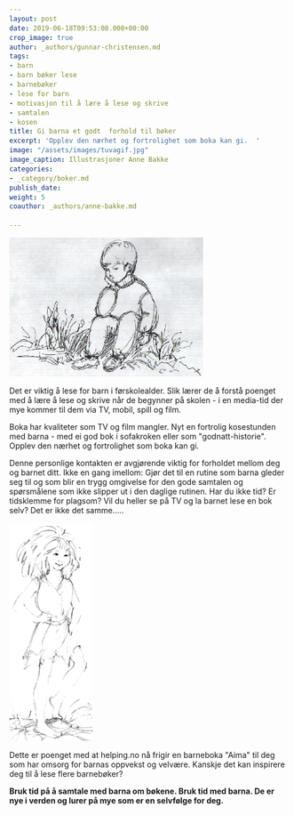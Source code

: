 ```yaml
---
layout: post
date: 2019-06-18T09:53:08.000+00:00
crop_image: true
author: _authors/gunnar-christensen.md
tags:
- barn
- barn bøker lese
- barnebøker
- lese for barn
- motivasjon til å lære å lese og skrive
- samtalen
- kosen
title: Gi barna et godt  forhold til bøker
excerpt: 'Opplev den nærhet og fortrolighet som boka kan gi.  '
image: "/assets/images/tuvagif.jpg"
image_caption: Illustrasjoner Anne Bakke
categories:
- _category/boker.md
publish_date: 
weight: 5
coauthor: _authors/anne-bakke.md

---
```

![](/assets/images/gutt.jpg)

Det er viktig å lese for barn i førskolealder. Slik lærer de å forstå poenget med å lære å lese og skrive når de begynner på skolen - i en media-tid der mye kommer til dem via TV, mobil, spill og film.

Boka har kvaliteter som TV og film mangler. Nyt en fortrolig kosestunden med barna - med ei god bok i sofakroken eller som "godnatt-historie". Opplev den nærhet og fortrolighet som boka kan gi.

Denne personlige kontakten er avgjørende viktig for forholdet mellom deg og barnet ditt. Ikke en gang imellom: Gjør det til en rutine som barna gleder seg til og som blir en trygg omgivelse for den gode samtalen og spørsmålene som ikke slipper ut i den daglige rutinen. Har du ikke tid? Er tidsklemme for plagsom? Vil du heller se på TV og la barnet lese en bok selv? Det er ikke det samme.....

![](/assets/images/tuvagif.gif)

Dette er poenget med at helping.no nå frigir en barneboka "Aima" til deg som har omsorg for barnas oppvekst og velvære. Kanskje det kan inspirere deg til å lese flere barnebøker?

**Bruk tid på å samtale med barna om bøkene. Bruk tid med barna. De er nye i verden og lurer på mye som er en selvfølge for deg.**